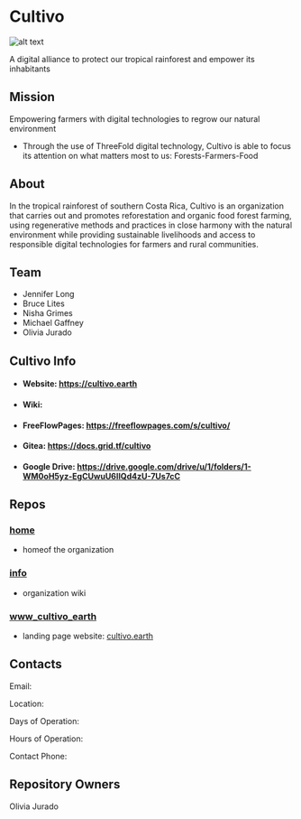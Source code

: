 # Cultivo

![alt text](http://www.biolleyfarms.com/uploads/1/1/7/4/117475281/coffee-bananas_2.jpg "Finca Lilo-Biolley,Costa Rica")


A digital alliance to protect our tropical rainforest and empower its inhabitants

## Mission
Empowering farmers with digital technologies to regrow our natural environment
- Through the use of ThreeFold digital technology, Cultivo is able to focus its attention on what matters most to us: Forests-Farmers-Food 


## About
In the tropical rainforest of southern Costa Rica, Cultivo is an organization that carries out and promotes reforestation and organic food forest farming, using regenerative methods and practices in close harmony with the natural environment while providing sustainable livelihoods and access to responsible digital technologies for farmers and rural communities.

## Team
- Jennifer Long
- Bruce Lites
- Nisha Grimes
- Michael Gaffney
- Olivia Jurado

## Cultivo Info

- #### Website: https://cultivo.earth 

- #### Wiki: 

- #### FreeFlowPages: https://freeflowpages.com/s/cultivo/

- #### Gitea: https://docs.grid.tf/cultivo 

- #### Google Drive: https://drive.google.com/drive/u/1/folders/1-WM0oH5yz-EgCUwuU6IIQd4zU-7Us7cC

## Repos 

### [home](https://github.com/cultivo/home)
- homeof the organization
### [info](https://github.com/cultivo/info)
- organization wiki
### [www_cultivo_earth](https://github.com/cultivo/www_cultivo_earth)
- landing page website: [cultivo.earth](https://cultivo.earth "Cultivo")


## Contacts

Email: 

Location:

Days of Operation: 

Hours of Operation: 

Contact Phone: 

## Repository Owners
Olivia Jurado

